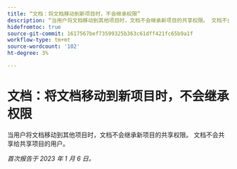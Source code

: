 ```yaml
---
title: “文档：将文档移动到新项目时，不会继承权限”
description: “当用户将文档移动到其他项目时，文档不会继承新项目的共享权限。 文档不会共享给共享项目的用户。 "
hidefromtoc: true
source-git-commit: 1617567bef73599325b363c61dff421fc65b9a1f
workflow-type: tm+mt
source-wordcount: '102'
ht-degree: 3%

---
```



# 文档：将文档移动到新项目时，不会继承权限

<!-- This Known Issue is on the TOC for both Workfront and Workfront Proof-->

当用户将文档移动到其他项目时，文档不会继承新项目的共享权限。 文档不会共享给共享项目的用户。

_首次报告于 2023 年 1 月 6 日。_

